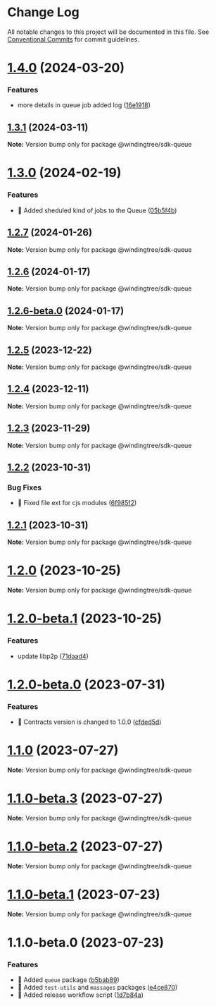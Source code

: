# Change Log

All notable changes to this project will be documented in this file.
See [Conventional Commits](https://conventionalcommits.org) for commit guidelines.

# [1.4.0](https://github.com/windingtree/sdk/compare/@windingtree/sdk-queue@1.3.1...@windingtree/sdk-queue@1.4.0) (2024-03-20)

### Features

- more details in queue job added log ([16e1918](https://github.com/windingtree/sdk/commit/16e19188a1ef4009b2c8053e99347b4f7380dcf7))

## [1.3.1](https://github.com/windingtree/sdk/compare/@windingtree/sdk-queue@1.3.0...@windingtree/sdk-queue@1.3.1) (2024-03-11)

**Note:** Version bump only for package @windingtree/sdk-queue

# [1.3.0](https://github.com/windingtree/sdk/compare/@windingtree/sdk-queue@1.2.7...@windingtree/sdk-queue@1.3.0) (2024-02-19)

### Features

- 🎸 Added sheduled kind of jobs to the Queue ([05b5f4b](https://github.com/windingtree/sdk/commit/05b5f4b963cff4206a3c58a8aa89a1a06b885ef2))

## [1.2.7](https://github.com/windingtree/sdk/compare/@windingtree/sdk-queue@1.2.6...@windingtree/sdk-queue@1.2.7) (2024-01-26)

**Note:** Version bump only for package @windingtree/sdk-queue

## [1.2.6](https://github.com/windingtree/sdk/compare/@windingtree/sdk-queue@1.2.6-beta.0...@windingtree/sdk-queue@1.2.6) (2024-01-17)

**Note:** Version bump only for package @windingtree/sdk-queue

## [1.2.6-beta.0](https://github.com/windingtree/sdk/compare/@windingtree/sdk-queue@1.2.5...@windingtree/sdk-queue@1.2.6-beta.0) (2024-01-17)

**Note:** Version bump only for package @windingtree/sdk-queue

## [1.2.5](https://github.com/windingtree/sdk/compare/@windingtree/sdk-queue@1.2.4...@windingtree/sdk-queue@1.2.5) (2023-12-22)

**Note:** Version bump only for package @windingtree/sdk-queue

## [1.2.4](https://github.com/windingtree/sdk/compare/@windingtree/sdk-queue@1.2.3...@windingtree/sdk-queue@1.2.4) (2023-12-11)

**Note:** Version bump only for package @windingtree/sdk-queue

## [1.2.3](https://github.com/windingtree/sdk/compare/@windingtree/sdk-queue@1.2.2...@windingtree/sdk-queue@1.2.3) (2023-11-29)

**Note:** Version bump only for package @windingtree/sdk-queue

## [1.2.2](https://github.com/windingtree/sdk/compare/@windingtree/sdk-queue@1.2.1...@windingtree/sdk-queue@1.2.2) (2023-10-31)

### Bug Fixes

- 🐛 Fixed file ext for cjs modules ([6f985f2](https://github.com/windingtree/sdk/commit/6f985f2a6b076abdf145176d5036fe89267f2c5a))

## [1.2.1](https://github.com/windingtree/sdk/compare/@windingtree/sdk-queue@1.2.0...@windingtree/sdk-queue@1.2.1) (2023-10-31)

**Note:** Version bump only for package @windingtree/sdk-queue

# [1.2.0](https://github.com/windingtree/sdk/compare/@windingtree/sdk-queue@1.2.0-beta.1...@windingtree/sdk-queue@1.2.0) (2023-10-25)

**Note:** Version bump only for package @windingtree/sdk-queue

# [1.2.0-beta.1](https://github.com/windingtree/sdk/compare/@windingtree/sdk-queue@1.2.0-beta.0...@windingtree/sdk-queue@1.2.0-beta.1) (2023-10-25)

### Features

- update libp2p ([71daad4](https://github.com/windingtree/sdk/commit/71daad41838ae6b2833c76aa36b5b2071a041e92))

# [1.2.0-beta.0](https://github.com/windingtree/sdk/compare/@windingtree/sdk-queue@1.1.0...@windingtree/sdk-queue@1.2.0-beta.0) (2023-07-31)

### Features

- 🎸 Contracts version is changed to 1.0.0 ([cfded5d](https://github.com/windingtree/sdk/commit/cfded5d7ade0058f62db2284474d169edf3dc273))

# [1.1.0](https://github.com/windingtree/sdk/compare/@windingtree/sdk-queue@1.1.0-beta.3...@windingtree/sdk-queue@1.1.0) (2023-07-27)

**Note:** Version bump only for package @windingtree/sdk-queue

# [1.1.0-beta.3](https://github.com/windingtree/sdk/compare/@windingtree/sdk-queue@1.1.0-beta.2...@windingtree/sdk-queue@1.1.0-beta.3) (2023-07-27)

**Note:** Version bump only for package @windingtree/sdk-queue

# [1.1.0-beta.2](https://github.com/windingtree/sdk/compare/@windingtree/sdk-queue@1.1.0-beta.1...@windingtree/sdk-queue@1.1.0-beta.2) (2023-07-27)

**Note:** Version bump only for package @windingtree/sdk-queue

# [1.1.0-beta.1](https://github.com/windingtree/sdk/compare/@windingtree/sdk-queue@1.1.0-beta.0...@windingtree/sdk-queue@1.1.0-beta.1) (2023-07-23)

**Note:** Version bump only for package @windingtree/sdk-queue

# 1.1.0-beta.0 (2023-07-23)

### Features

- 🎸 Added `queue` package ([b5bab89](https://github.com/windingtree/sdk/commit/b5bab89fdcffda87b99c3662a7e233b4d5d007ca))
- 🎸 Added `test-utils` and `massages` packages ([e4ce870](https://github.com/windingtree/sdk/commit/e4ce8700bc488db01e507db543dbd85ceb89a77e))
- 🎸 Added release workflow script ([1d7b84a](https://github.com/windingtree/sdk/commit/1d7b84a3623848c449522c0bb2af2c5f114c8a0a))

